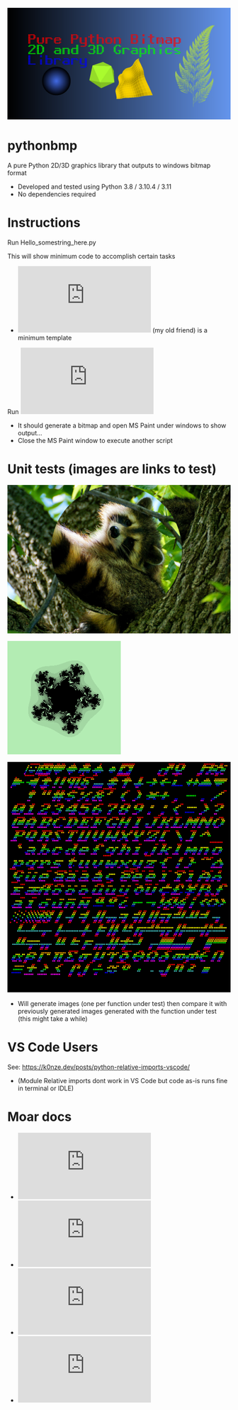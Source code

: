 [![AppID](https://github.com/TechnoTanuki/Python_BMP/blob/main/assets/Hello_GithubID.png)](https://github.com/TechnoTanuki/Python_BMP/blob/main/Hello_APP_Github_ID.py)

# pythonbmp
A pure Python 2D/3D graphics library that outputs to windows bitmap format
* Developed and tested using Python 3.8 / 3.10.4 / 3.11
* No dependencies required

# Instructions

Run Hello_somestring_here.py

This will show minimum code to accomplish certain tasks
* ![Hello_Darkness.py](https://github.com/TechnoTanuki/Python_BMP/blob/main/Hello_Darkness.py) (my old friend) is a minimum template 

Run ![Features_Speedtest.py](https://github.com/TechnoTanuki/Python_BMP/blob/main/Features_Speedtest.py)
* It should generate a bitmap and open MS Paint under windows to show output... 
* Close the MS Paint window to execute another script

# Unit tests (images are links to test)

[![Picmanip](https://github.com/TechnoTanuki/Python_BMP/blob/main/assets/test_images/raccoon-flipXYcircregion.bmp)](https://github.com/TechnoTanuki/Python_BMP/blob/main/test_picturemanipulation.py)

[![Fractals](https://github.com/TechnoTanuki/Python_BMP/blob/main/assets/fractals/multijulia.bmp)](https://github.com/TechnoTanuki/Python_BMP/blob/main/test_fractals.py)

[![Text](https://github.com/TechnoTanuki/Python_BMP/blob/main/assets/fonts/8x8x4px1cs024bitplotitalicstring2filebc0cmulti.bmp)](https://github.com/TechnoTanuki/Python_BMP/blob/main/test_fonts.py)

* Will generate images (one per function under test) then compare it with previously generated images generated with the function under test (this might take a while)

# VS Code Users

See: https://k0nze.dev/posts/python-relative-imports-vscode/
* (Module Relative imports dont work in VS Code but code as-is runs fine in terminal or IDLE)

# Moar docs
* ![Hello Graphics](https://github.com/TechnoTanuki/Python_BMP/blob/main/docs/Hello_Graphics.md)
* ![Hello Text](https://github.com/TechnoTanuki/Python_BMP/blob/main/docs/Hello_Text.md)
* ![Hello Fractals](https://github.com/TechnoTanuki/Python_BMP/blob/main/docs/Hello_Fractals.md)
* ![Hello Image Processing](https://github.com/TechnoTanuki/Python_BMP/blob/main/docs/Hello_Image_Processing.md)





